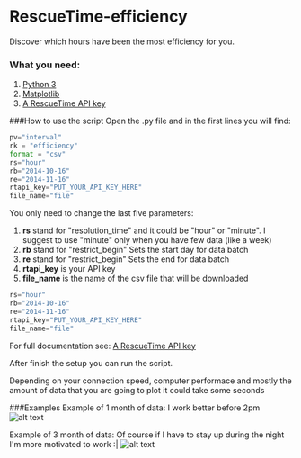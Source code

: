 RescueTime-efficiency
=====================

Discover which hours have been the most efficiency for you.

### What you need:
1.  [Python 3](https://www.python.org/)
2. [Matplotlib](http://matplotlib.org/)
3. [A RescueTime API key](https://www.rescuetime.com/anapi/manage)

###How to use the script
Open the .py file and in the first lines you will find:
```python
pv="interval"
rk = "efficiency" 
format = "csv" 
rs="hour" 
rb="2014-10-16" 
re="2014-11-16" 
rtapi_key="PUT_YOUR_API_KEY_HERE" 
file_name="file" 
```
You only need to change the last five parameters:
1. **rs** stand for "resolution_time" and it could be "hour" or "minute". I suggest to use "minute" only when you have few data (like a week)
2. **rb** stand for "restrict_begin" Sets the start day for data batch
3. **re** stand for "restrict_begin" Sets the end for data batch
4. **rtapi_key** is your API key
5. **file_name** is the name of the csv file that will be downloaded


```python
rs="hour" 
rb="2014-10-16" 
re="2014-11-16" 
rtapi_key="PUT_YOUR_API_KEY_HERE" 
file_name="file"  
```
For full documentation see: [A RescueTime API key](https://www.rescuetime.com/apidoc)

After finish the setup you can run the script.

Depending on your connection speed, computer performace and mostly the amount of data that you are going to plot it could take some seconds


###Examples 
Example of 1 month of data: I work better before 2pm
![alt text][one]

[one]: https://lh6.googleusercontent.com/xORNzSDbb0boS0caMFSazxq4p_6-Y55Cnfj885PY4J0B_FRLWcb_KeYT2gN0WDpLc-HUOn_TAJ4=w1342-h542 


Example of 3 month of data: Of course if I have to stay up during the night I'm more motivated to work :|
![alt text][three]

[three]: https://lh5.googleusercontent.com/qnxuvWtni-JpRz7TTy1SaHLSA8AnVDUTTdwpcPjt9upKpNpOQJ4Sc-nU0CyNSJklnNJL_v4maYs=w1342-h542
